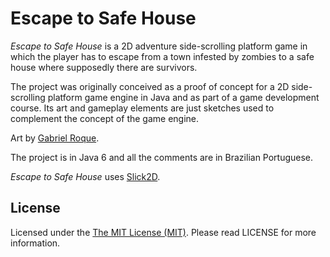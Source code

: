 # Escape to Safe House

*Escape to Safe House* is a 2D adventure side-scrolling platform game in which the player has to escape from a town infested by zombies to a safe house where supposedly there are survivors.

The project was originally conceived as a proof of concept for a 2D side-scrolling platform game engine in Java and as part of a game development course. Its art and gameplay elements are just sketches used to complement the concept of the game engine.

Art by [Gabriel Roque](https://twitter.com/gamaroque).

The project is in Java 6 and all the comments are in Brazilian Portuguese.

*Escape to Safe House* uses [Slick2D](http://slick.ninjacave.com/).

## License

Licensed under the [The MIT License (MIT)](http://opensource.org/licenses/MIT). Please read LICENSE for more information.